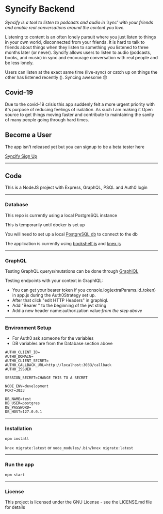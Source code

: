 # Syncify Backend

_Syncify is a tool to listen to podcasts and audio in ‘sync’ with your friends and enable real conversations around the content you love._

Listening to content is an often lonely pursuit where you just listen to things in your own world, disconnected from your friends. It is hard to talk to friends about things when they listen to something you listened to three months later (or never). Syncify allows users to listen to audio (podcasts, books, and music) in sync and encourage conversation with real people and be less lonely.

Users can listen at the exact same time (live-sync) or catch up on things the other has listened recently (). Syncing awesome 😝

## Covid-19

Due to the covid-19 crisis this app suddenly felt a more urgent priority with it's purpose of reducing feelings of isolation. As such I am making it Open source to get things moving faster and contribute to maintaining the sanity of many people going through hard times.

## Become a User

The app isn't released yet but you can signup to be a beta tester here

[Syncify Sign Up](https://syncify.landen.co)

---

## Code

This is a NodeJS project with Express, GraphQL, PSQL and Auth0 login

---

### Database

This repo is currently using a local PostgreSQL instance

This is temporarily until docker is set up

You will need to set up a local [PostgreSQL db](https://www.postgresql.org/download/) to connect to the db

The application is currently using [bookshelf.js](https://bookshelfjs.org/) and [knex.js](http://knexjs.org/)

---

### GraphQL

Testing GraphQL querys/mutations can be done through [GraphIQL](https://graphql.org/learn/queries/)

Testing endpoints with your context in GraphIQL:
- You can get your bearer token if you console.log(extraParams.id_token) in app.js during the Auth0Strategy set up.
- After that click "edit HTTP Headers" in graphiql.
- Add "Bearer " to the beginning of the jwt string
- Add a new header name:authorization value:*from the step above*

---

### Environment Setup

- For Auth0 ask someone for the variables
- DB variables are from the Database section above

```
AUTH0_CLIENT_ID=
AUTH0_DOMAIN=
AUTH0_CLIENT_SECRET=
AUTH0_CALLBACK_URL=http://localhost:3033/callback
AUTH0_ISSUER

SESSION_SECRET=CHANGE THIS TO A SECRET

NODE_ENV=development
PORT=3033

DB_NAME=test
DB_USER=postgres
DB_PASSWORD=
DB_HOST=127.0.0.1
```

---

### Installation

`npm install`

`knex migrate:latest` or `node_modules/.bin/knex migrate:latest`

---

### Run the app

`npm start`

---

### License

This project is licensed under the GNU License - see the LICENSE.md file for details
